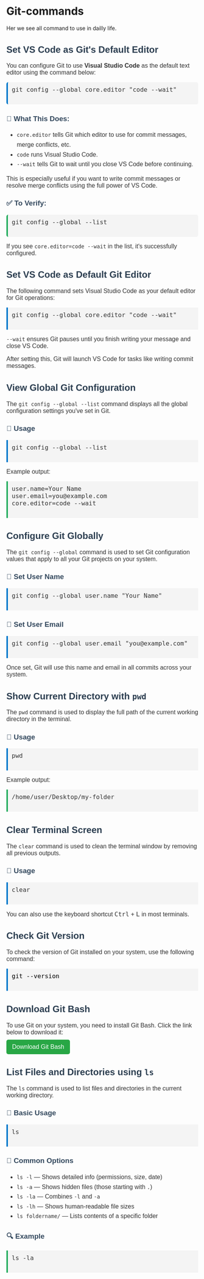 # Git-commands
Her we see all command to use in dailly life.

<div style="font-family: Arial, sans-serif; font-size: 16px; color: #333;">
  <h2 style="color: #2c3e50;">Set VS Code as Git's Default Editor</h2>

  <p>
    You can configure Git to use <strong>Visual Studio Code</strong> as the default text editor using the command below:
  </p>

  <pre style="background-color: #f4f4f4; padding: 10px; border-left: 4px solid #007acc; border-radius: 5px;">
git config --global core.editor "code --wait"
  </pre>

  <h3 style="color: #34495e;">🧠 What This Does:</h3>
  <ul style="line-height: 1.6;">
    <li><code>core.editor</code> tells Git which editor to use for commit messages, merge conflicts, etc.</li>
    <li><code>code</code> runs Visual Studio Code.</li>
    <li><code>--wait</code> tells Git to wait until you close VS Code before continuing.</li>
  </ul>

  <p>
    This is especially useful if you want to write commit messages or resolve merge conflicts using the full power of VS Code.
  </p>

  <h3 style="color: #34495e;">✅ To Verify:</h3>
  <pre style="background-color: #f4f4f4; padding: 10px; border-left: 4px solid #27ae60; border-radius: 5px;">
git config --global --list
  </pre>

  <p>If you see <code>core.editor=code --wait</code> in the list, it's successfully configured.</p>
</div>


<div style="font-family: Arial, sans-serif; font-size: 16px; color: #333;">
  <h2 style="color: #2c3e50;">Set VS Code as Default Git Editor</h2>

  <p>The following command sets Visual Studio Code as your default editor for Git operations:</p>

  <pre style="background-color: #f4f4f4; padding: 10px; border-left: 4px solid #007acc;">
git config --global core.editor "code --wait"
  </pre>

  <p><code>--wait</code> ensures Git pauses until you finish writing your message and close VS Code.</p>

  <p>After setting this, Git will launch VS Code for tasks like writing commit messages.</p>
</div>


<div style="font-family: Arial, sans-serif; font-size: 16px; color: #333;">
  <h2 style="color: #2c3e50;">View Global Git Configuration</h2>

  <p>The <code>git config --global --list</code> command displays all the global configuration settings you've set in Git.</p>

  <h3 style="color: #34495e;">🔹 Usage</h3>
  <pre style="background-color: #f4f4f4; padding: 10px; border-left: 4px solid #007acc;">
git config --global --list
  </pre>

  <p>Example output:</p>
  <pre style="background-color: #f4f4f4; padding: 10px; border-left: 4px solid #27ae60;">
user.name=Your Name
user.email=you@example.com
core.editor=code --wait
  </pre>
</div>


<div style="font-family: Arial, sans-serif; font-size: 16px; color: #333;">
  <h2 style="color: #2c3e50;">Configure Git Globally</h2>
  
  <p>The <code>git config --global</code> command is used to set Git configuration values that apply to all your Git projects on your system.</p>

  <h3 style="color: #34495e;">🔹 Set User Name</h3>
  <pre style="background-color: #f4f4f4; padding: 10px; border-left: 4px solid #007acc;">
git config --global user.name "Your Name"
  </pre>

  <h3 style="color: #34495e;">🔹 Set User Email</h3>
  <pre style="background-color: #f4f4f4; padding: 10px; border-left: 4px solid #007acc;">
git config --global user.email "you@example.com"
  </pre>

  <p>Once set, Git will use this name and email in all commits across your system.</p>
</div>


<div style="font-family: Arial, sans-serif; font-size: 16px; color: #333;">
  <h2 style="color: #2c3e50;">Show Current Directory with <code>pwd</code></h2>
  
  <p>The <code>pwd</code> command is used to display the full path of the current working directory in the terminal.</p>
  
  <h3 style="color: #34495e;">🔹 Usage</h3>
  <pre style="background-color: #f4f4f4; padding: 10px; border-left: 4px solid #007acc;">
pwd
  </pre>

  <p>Example output:</p>
  <pre style="background-color: #f4f4f4; padding: 10px; border-left: 4px solid #27ae60;">
/home/user/Desktop/my-folder
  </pre>
</div>


<div style="font-family: Arial, sans-serif; font-size: 16px; color: #333;">
  <h2 style="color: #2c3e50;">Clear Terminal Screen</h2>
  
  <p>The <code>clear</code> command is used to clean the terminal window by removing all previous outputs.</p>

  <h3 style="color: #34495e;">🔹 Usage</h3>
  <pre style="background-color: #f4f4f4; padding: 10px; border-left: 4px solid #007acc;">
clear
  </pre>

  <p>You can also use the keyboard shortcut <kbd>Ctrl</kbd> + <kbd>L</kbd> in most terminals.</p>
</div>

<div style="font-family: Arial, sans-serif; font-size: 16px; color: #333;">
  <h2 style="color: #2c3e50;">Check Git Version</h2>
  <p style="margin: 10px 0;">
    To check the version of Git installed on your system, use the following command:
  </p>
  <pre style="background-color: #f4f4f4; padding: 10px; border-left: 4px solid #007acc; color: #000;">
git --version
  </pre>
</div>

<div style="font-family: Arial, sans-serif; font-size: 16px; color: #333;">
  <h2 style="color: #2c3e50;">Download Git Bash</h2>
  <p style="margin-bottom: 10px;">
    To use Git on your system, you need to install Git Bash. Click the link below to download it:
  </p>
  <a href="https://git-scm.com/downloads" target="_blank" 
     style="display: inline-block; background-color: #28a745; color: white; padding: 10px 15px; 
            text-decoration: none; border-radius: 5px;">
    Download Git Bash
  </a>
</div>

<div style="font-family: Arial, sans-serif; font-size: 16px; color: #333;">
  <h2 style="color: #2c3e50;">List Files and Directories using <code>ls</code></h2>
  
  <p>The <code>ls</code> command is used to list files and directories in the current working directory.</p>
  
  <h3 style="color: #34495e;">🔹 Basic Usage</h3>
  <pre style="background-color: #f4f4f4; padding: 10px; border-left: 4px solid #007acc;">
ls
  </pre>
  
  <h3 style="color: #34495e;">🔹 Common Options</h3>
  <ul style="line-height: 1.6;">
    <li><code>ls -l</code> — Shows detailed info (permissions, size, date)</li>
    <li><code>ls -a</code> — Shows hidden files (those starting with <code>.</code>)</li>
    <li><code>ls -la</code> — Combines <code>-l</code> and <code>-a</code></li>
    <li><code>ls -lh</code> — Shows human-readable file sizes</li>
    <li><code>ls foldername/</code> — Lists contents of a specific folder</li>
  </ul>

  <h3 style="color: #34495e;">🔍 Example</h3>
  <pre style="background-color: #f4f4f4; padding: 10px; border-left: 4px solid #27ae60;">
ls -la
  </pre>
</div>


